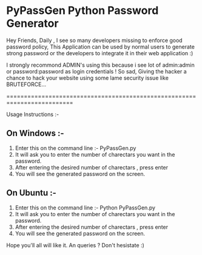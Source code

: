 PyPassGen Python Password Generator 
=========================================================================

Hey Friends, 
Daily , I see so many developers missing to enforce good password policy,
This Application can be used by normal users to generate strong password or the developers to integrate it in their web application :) 




I strongly recommond ADMIN's using this because i see lot of admin:admin or password:password as login credentials ! 
So sad, Giving the hacker a chance to hack your website using some lame security issue like BRUTEFORCE...

=========================================================================

Usage Instructions :- 

On Windows :- 
-------------
1) Enter this on the command line :- PyPassGen.py
2) It will ask you to enter the number of charectars you want in the password.
3) After entering the desired number of charectars , press enter 
4) You will see the generated password on the screen.

On Ubuntu :- 
-------------
1) Enter this on the command line :- Python PyPassGen.py
2) It will ask you to enter the number of charectars you want in the password.
3) After entering the desired number of charectars , press enter 
4) You will see the generated password on the screen.


Hope you'll all will like it.
An queries ? Don't hesistate :) 




